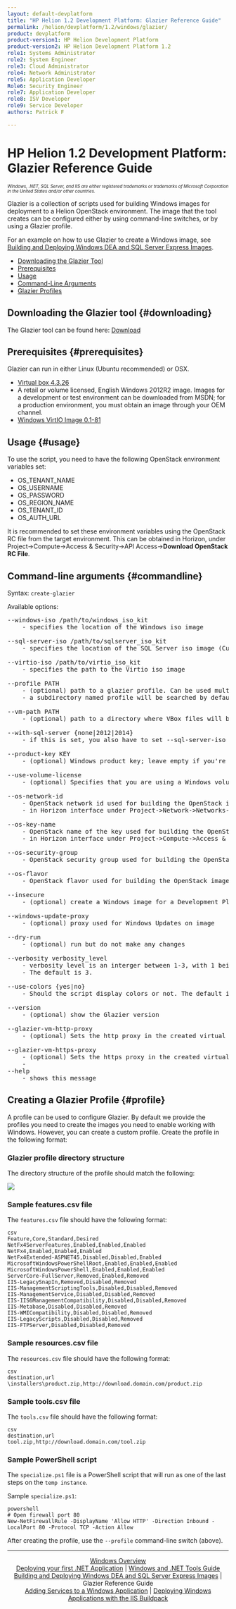 ```yaml
---
layout: default-devplatform
title: "HP Helion 1.2 Development Platform: Glazier Reference Guide"
permalink: /helion/devplatform/1.2/windows/glazier/
product: devplatform
product-version1: HP Helion Development Platform
product-version2: HP Helion Development Platform 1.2
role1: Systems Administrator 
role2: System Engineer
role3: Cloud Administrator
role4: Network Administrator
role5: Application Developer
Role6: Security Engineer
role7: Application Developer 
role8: ISV Developer
role9: Service Developer
authors: Patrick F

---
```

<!--PUBLISHED-->

# HP Helion 1.2 Development Platform: Glazier Reference Guide

<span style="font-size:70%">*Windows, .NET, SQL Server, and IIS are either registered trademarks or trademarks of Microsoft Corporation in the United States and/or other countries.*</span>

Glazier is a collection of scripts used for building Windows images for deployment to a Helion OpenStack environment. The image that the tool creates can be configured either by using command-line switches, or by using a Glazier profile.

For an example on how to use Glazier to create a Windows image, see <a href="/helion/devplatform/1.2/windows/building_windows/">Building and Deploying Windows DEA and SQL Server Express Images</a>.

* [Downloading the Glazier Tool](#downloading)
* [Prerequisites](#prerequisites)
* [Usage](#usage)
* [Command-Line Arguments](#commandline)
* [Glazier Profiles](#profile)

## Downloading the Glazier tool {#downloading}

The Glazier tool can be found here: <a href="http://clients.als.hpcloud.com/glazier-1.2.0-posix_x86_64.zip">Download</a>

## Prerequisites {#prerequisites}

Glazier can run in either Linux (Ubuntu recommended) or OSX.

* <a href="http://download.virtualbox.org/virtualbox/4.3.26/VirtualBox-4.3.26-98988-OSX.dmg">Virtual box 4.3.26</a>
* A retail or volume licensed, English Windows 2012R2 image. Images for a development or test environment can be downloaded from MSDN; for a production environment, you must obtain an image through your OEM channel.
* <a href="http://alt.fedoraproject.org/pub/alt/virtio-win/stable/virtio-win-0.1-81.iso">Windows VirtIO Image 0.1-81</a>

## Usage {#usage}

To use the script, you need to have the following OpenStack environment variables set:

* OS\_TENANT\_NAME
* OS\_USERNAME
* OS\_PASSWORD
* OS\_REGION\_NAME
* OS\_TENANT\_ID
* OS\_AUTH\_URL

It is recommended to set these environment variables using the OpenStack RC file from the target environment. This can be obtained in Horizon, under Project-&gt;Compute-&gt;Access & Security-&gt;API Access-&gt;**Download OpenStack RC File**.

## Command-line arguments {#commandline}

Syntax: <code>create-glazier</code>

Available options:

<pre>
--windows-iso /path/to/windows_iso_kit      
    - specifies the location of the Windows iso image

--sql-server-iso /path/to/sqlserver_iso_kit 
    - specifies the location of the SQL Server iso image (Currently unused)

--virtio-iso /path/to/virtio_iso_kit        
    - specifies the path to the Virtio iso image

--profile PATH                              
    - (optional) path to a glazier profile. Can be used multiple times. If not supplied, 
    - a subdirectory named profile will be searched by default, and all profiles found will be used. 

--vm-path PATH                              
    - (optional) path to a directory where VBox files will be saved. The default is ~/.glazier

--with-sql-server {none|2012|2014}      
    - if this is set, you also have to set --sql-server-iso (Currently unused)

--product-key KEY               
    - (optional) Windows product key; leave empty if you're using a VL Windows iso with a KMS server

--use-volume-license
    - (optional) Specifies that you are using a Windows volume license. If this is specified, there is no need to specify --product-key (means you are using Windows VL)

--os-network-id
    - OpenStack network id used for building the OpenStack image. Can be found 
    - in Horizon interface under Project-&gt;Network-&gt;Networks-&gt;(network name)-&gt;ID

--os-key-name
    - OpenStack name of the key used for building the OpenStack image. Can be found
    - in Horizon interface under Project-&gt;Compute-&gt;Access & Security-&gt;Key Pairs

--os-security-group
    - OpenStack security group used for building the OpenStack image
 
--os-flavor
    - OpenStack flavor used for building the OpenStack image. Example: standard.medium

--insecure
    - (optional) create a Windows image for a Development Platform installation that doesn't have an HTTPS certificate

--windows-update-proxy
    - (optional) proxy used for Windows Updates on image
  
--dry-run                   
    - (optional) run but do not make any changes

--verbosity verbosity_level         
    - verbosity level is an interger between 1-3, with 1 being the least verbose and 3 being the most verbose. 
    - The default is 3.

--use-colors {yes|no}               
    - Should the script display colors or not. The default is yes.

--version
	- (optional) show the Glazier version

--glazier-vm-http-proxy
	- (optional) Sets the http proxy in the created virtual machine

--glazier-vm-https-proxy
	- (optional) Sets the https proxy in the created virtual machine
	- 
--help                      
    - shows this message
</pre>

## Creating a Glazier Profile {#profile}

A profile can be used to configure Glazier. By default we provide the profiles you need to create the images you need to enable working with Windows. However, you can create a custom profile. Create the profile in the following format:

### Glazier profile directory structure

The directory structure of the profile should match the following:

<img src="media/windows_glazier_fileformat.png">

### Sample features.csv file

The <code>features.csv</code> file should have the following format:

	csv
	Feature,Core,Standard,Desired
	NetFx4ServerFeatures,Enabled,Enabled,Enabled
	NetFx4,Enabled,Enabled,Enabled
	NetFx4Extended-ASPNET45,Disabled,Disabled,Enabled
	MicrosoftWindowsPowerShellRoot,Enabled,Enabled,Enabled
	MicrosoftWindowsPowerShell,Enabled,Enabled,Enabled
	ServerCore-FullServer,Removed,Enabled,Removed
	IIS-LegacySnapIn,Removed,Disabled,Removed
	IIS-ManagementScriptingTools,Disabled,Disabled,Removed
	IIS-ManagementService,Disabled,Disabled,Removed
	IIS-IIS6ManagementCompatibility,Disabled,Disabled,Removed
	IIS-Metabase,Disabled,Disabled,Removed
	IIS-WMICompatibility,Disabled,Disabled,Removed
	IIS-LegacyScripts,Disabled,Disabled,Removed
	IIS-FTPServer,Disabled,Disabled,Removed

### Sample resources.csv file

The <code>resources.csv</code> file should have the following format:

	csv
	destination,url
	\installers\product.zip,http://download.domain.com/product.zip

### Sample tools.csv file

The <code>tools.csv</code> file should have the following format:

	csv
	destination,url
	tool.zip,http://download.domain.com/tool.zip

### Sample PowerShell script

The <code>specialize.ps1</code> file is a PowerShell script that will run as one of the last steps on the `temp instance`.

Sample <code>specialize.ps1</code>:

	powershell
	# Open firewall port 80
	New-NetFirewallRule -DisplayName 'Allow HTTP' -Direction Inbound -LocalPort 80 -Protocol TCP -Action Allow



After creating the profile, use the <code>--profile</code> command-line switch (above).

---

<div align="center"><a href="/helion/devplatform/1.2/windows/">Windows Overview</a> </div>
<div align="center"> <a href="/helion/devplatform/1.2/windows/deployingnet/">Deploying your first .NET Application</a> | <a href="/helion/devplatform/1.2/windows/tools_guide/">Windows and .NET Tools Guide</a> </div>
<div align="center"> <a href="/helion/devplatform/1.2/windows/building_windows/">Building and Deploying Windows DEA and SQL Server Express Images</a> | Glazier Reference Guide</div>
<div align="center"><a href="/helion/devplatform/1.2/windows/adding_services/">Adding Services to a Windows Application</a> | <a href="/helion/devplatform/1.2/windows/buildpack/">Deploying Windows Applications with the IIS Buildpack</a></div>
